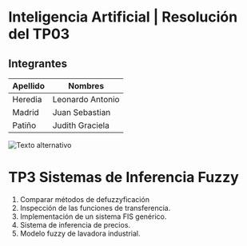 # Inteligencia Artificial | Resolución del TP03
## Integrantes

| Apellido | Nombres |
| ----------- | ----------- |
| Heredia | Leonardo Antonio |
| Madrid | Juan Sebastian |
| Patiño | Judith Graciela |

![Texto alternativo](./PortaditaTP3.png "Portada TP 3")

# TP3 Sistemas de Inferencia Fuzzy
1. Comparar métodos de defuzzyficación
2. Inspección de las funciones de transferencia.
3. Implementación de un sistema FIS genérico.
4. Sistema de inferencia de precios.
5. Modelo fuzzy de lavadora industrial.


